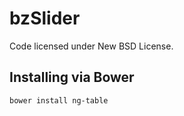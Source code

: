 bzSlider
========

Code licensed under New BSD License.

## Installing via Bower
```
bower install ng-table
```